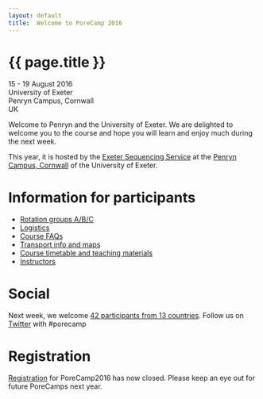 ```yaml
---
layout: default
title:  Welcome to PoreCamp 2016
---
```


# {{ page.title }}

15 - 19 August 2016  
University of Exeter  
Penryn Campus, Cornwall  
UK

Welcome to Penryn and the University of Exeter. We are delighted to welcome you
to the course and hope you will learn and enjoy much during the next week. 

This year, it is hosted by the [Exeter Sequencing Service](http://sequencing.exeter.ac.uk/) at the [Penryn Campus, Cornwall](http://www.exeter.ac.uk/visit/campuses/penryn/) of the University of Exeter.

# Information for participants

- [Rotation groups A/B/C](https://drive.google.com/open?id=0B3IdS6JcXsEWY3BwcUJzZ3lzR2M)
- [Logistics](logistics.html)
- [Course FAQs](faqs.html)
- [Transport info and maps](maps.html)
- [Course timetable and teaching materials](timetable.html)
- [Instructors](instructors.html)

# Social

Next week, we welcome [42 participants from 13 countries](image/participantspercountry.png). Follow us on [Twitter](https://twitter.com/search?q=%23porecamp&src=typd) with #porecamp

# Registration

[Registration](http://www.exeter.ac.uk/news/events/details/index.php?event=5790) for PoreCamp2016 has now closed. Please keep an eye out for future PoreCamps next year.
